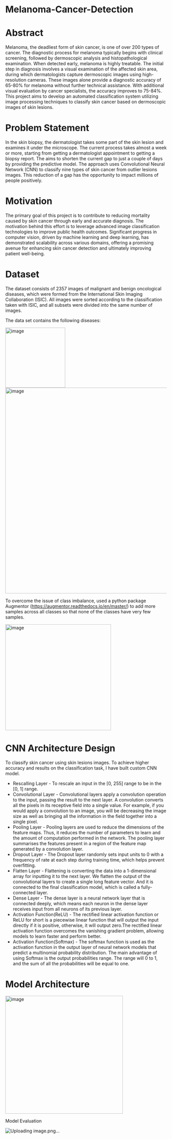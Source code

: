 # Melanoma-Cancer-Detection

# Abstract
Melanoma, the deadliest form of skin cancer, is one of over 200 types of cancer. The diagnostic process for melanoma typically begins with clinical screening, followed by dermoscopic analysis and histopathological examination. When detected early, melanoma is highly treatable. The initial step in diagnosis involves a visual examination of the affected skin area, during which dermatologists capture dermoscopic images using high-resolution cameras. These images alone provide a diagnostic accuracy of 65-80% for melanoma without further technical assistance. With additional visual evaluation by cancer specialists, the accuracy improves to 75-84%. This project aims to develop an automated classification system utilizing image processing techniques to classify skin cancer based on dermoscopic images of skin lesions.

# Problem Statement
In the skin biopsy, the dermatologist takes some part of the skin lesion and examines it under the microscope. The current process takes almost a week or more, starting from getting a dermatologist appointment to getting a biopsy report. The aims to shorten the current gap to just a couple of days by providing the predictive model. The approach uses Convolutional Neural Network (CNN) to classify nine types of skin cancer from outlier lesions images. This reduction of a gap has the opportunity to impact millions of people positively.

# Motivation

The primary goal of this project is to contribute to reducing mortality caused by skin cancer through early and accurate diagnosis. The motivation behind this effort is to leverage advanced image classification technologies to improve public health outcomes. Significant progress in computer vision, driven by machine learning and deep learning, has demonstrated scalability across various domains, offering a promising avenue for enhancing skin cancer detection and ultimately improving patient well-being.

# Dataset

The dataset consists of 2357 images of malignant and benign oncological diseases, which were formed from the International Skin Imaging Collaboration (ISIC). All images were sorted according to the classification taken with ISIC, and all subsets were divided into the same number of images.

The data set contains the following diseases:

<img width="187" alt="image" src="https://github.com/user-attachments/assets/d6586fe4-66bb-4fe6-a407-22451d590b74">


<img width="641" alt="image" src="https://github.com/user-attachments/assets/caa70248-4806-4893-abf9-b94ed9b9db5f">



To overcome the issue of class imbalance, used a python package Augmentor (https://augmentor.readthedocs.io/en/master/) to add more samples across all classes so that none of the classes have very few samples.

<img width="330" alt="image" src="https://github.com/user-attachments/assets/55add763-5f21-43c5-8e00-85f9e07ac682">


# CNN Architecture Design
To classify skin cancer using skin lesions images. To achieve higher accuracy and results on the classification task, I have built custom CNN model.

* Rescalling Layer - To rescale an input in the [0, 255] range to be in the [0, 1] range.
* Convolutional Layer - Convolutional layers apply a convolution operation to the input, passing the result to the next layer. A convolution converts all the pixels in its receptive field into a single value. For example, if you would apply a convolution to an image, you will be decreasing the image size as well as bringing all the information in the field together into a single pixel.
* Pooling Layer - Pooling layers are used to reduce the dimensions of the feature maps. Thus, it reduces the number of parameters to learn and the amount of computation performed in the network. The pooling layer summarises the features present in a region of the feature map generated by a convolution layer.
* Dropout Layer - The Dropout layer randomly sets input units to 0 with a frequency of rate at each step during training time, which helps prevent overfitting.
* Flatten Layer - Flattening is converting the data into a 1-dimensional array for inputting it to the next layer. We flatten the output of the convolutional layers to create a single long feature vector. And it is connected to the final classification model, which is called a fully-connected layer.
* Dense Layer - The dense layer is a neural network layer that is connected deeply, which means each neuron in the dense layer receives input from all neurons of its previous layer.
* Activation Function(ReLU) - The rectified linear activation function or ReLU for short is a piecewise linear function that will output the input directly if it is positive, otherwise, it will output zero.The rectified linear activation function overcomes the vanishing gradient problem, allowing models to learn faster and perform better.
* Activation Function(Softmax) - The softmax function is used as the activation function in the output layer of neural network models that predict a multinomial probability distribution. The main advantage of using Softmax is the output probabilities range. The range will 0 to 1, and the sum of all the probabilities will be equal to one.

# Model Architecture

<img width="367" alt="image" src="https://github.com/user-attachments/assets/c81267c0-79e2-42db-99a2-3fae02460f4c">


Model Evaluation

![Uploading image.png…]()

